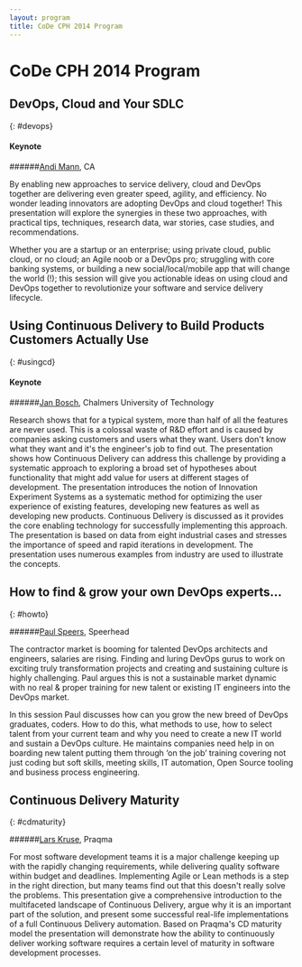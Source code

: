 ```yaml
---
layout: program
title: CoDe CPH 2014 Program
---
```

# CoDe CPH 2014 Program

## DevOps, Cloud and Your SDLC
{: #devops}

#### Keynote

######[Andi Mann](/speakers#andimann), CA

By enabling new approaches to service delivery, cloud and DevOps together are delivering even greater speed, agility, and efficiency. No wonder leading innovators are adopting DevOps and cloud together!
This presentation will explore the synergies in these two approaches, with practical tips, techniques, research data, war stories, case studies, and recommendations.

Whether you are a startup or an enterprise; using private cloud, public cloud, or no cloud; an Agile noob or a DevOps pro; struggling with core banking systems, or building a new social/local/mobile app that will change the world (!); this session will give you actionable ideas on using cloud and DevOps together to revolutionize your software and service delivery lifecycle.

## Using Continuous Delivery to Build Products Customers Actually Use
{: #usingcd}

#### Keynote

######[Jan Bosch](/speakers#jbosch), Chalmers University of Technology

Research shows that for a typical system, more than half of all the features are never used. This is a colossal waste of R&D effort and is caused by companies asking customers and users what they want. Users don't know what they want and it's the engineer's job to find out. The presentation shows how Continuous Delivery can address this challenge by providing a systematic approach to exploring a broad set of hypotheses about functionality that might add value for users at different stages of development. The presentation introduces the notion of Innovation Experiment Systems as a systematic method for optimizing the user experience of existing features, developing new features as well as developing new products. Continuous Delivery is discussed as it provides the core enabling technology for successfully implementing this approach. The presentation is based on data from eight industrial cases and stresses the importance of speed and rapid iterations in development. The presentation uses numerous examples from industry are used to illustrate the concepts.

## How to find & grow your own DevOps experts…
{: #howto}

######[Paul Speers](/speakers#pspeers), Speerhead

The contractor market is booming for talented DevOps architects and engineers, salaries are rising. Finding and luring DevOps gurus to work on exciting truly transformation projects and creating and sustaining culture is highly challenging. Paul argues this is not a sustainable market dynamic with no real & proper training for new talent or existing IT engineers into the DevOps market.

In this session Paul discusses how can you grow the new breed of DevOps graduates, coders. How to do this, what methods to use, how to select talent from your current team and why you need to create a new IT world and sustain a DevOps culture. He maintains companies need help in on boarding new talent putting them through ‘on the job’ training covering not just coding but soft skills, meeting skills, IT automation, Open Source tooling and business process engineering.

## Continuous Delivery Maturity
{: #cdmaturity}

######[Lars Kruse](/speakers#lars_kruse), Praqma

For most software development teams it is a major challenge keeping up with the rapidly changing requirements, while delivering quality software within budget and deadlines. Implementing Agile or Lean methods is a step in the right direction, but many teams find out that this doesn't really solve the problems. This presentation give a comprehensive introduction to the multifaceted landscape of Continuous Delivery, argue why it is an important part of the solution, and present some successful real-life implementations of a full Continuous Delivery automation. Based on Praqma's CD maturity model the presentation will demonstrate how the ability to continuously deliver working software requires a certain level of maturity in software development processes.
